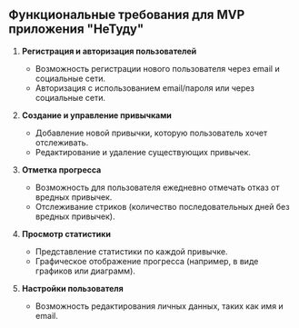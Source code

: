 ## Функциональные требования для MVP приложения "НеТуду"

1.  **Регистрация и авторизация пользователей**
    -   Возможность регистрации нового пользователя через email и социальные сети.
    -   Авторизация с использованием email/пароля или через социальные сети.
        
2.  **Создание и управление привычками**
    -   Добавление новой привычки, которую пользователь хочет отслеживать. 
    -   Редактирование и удаление существующих привычек.
        
3.  **Отметка прогресса**
    -   Возможность для пользователя ежедневно отмечать отказ от вредных привычек.  
    -   Отслеживание стриков (количество последовательных дней без вредных привычек).
        
4.  **Просмотр статистики**
    -   Представление статистики по каждой привычке. 
    -   Графическое отображение прогресса (например, в виде графиков или диаграмм).
        
5.  **Настройки пользователя**
    -   Возможность редактирования личных данных, таких как имя и email.
